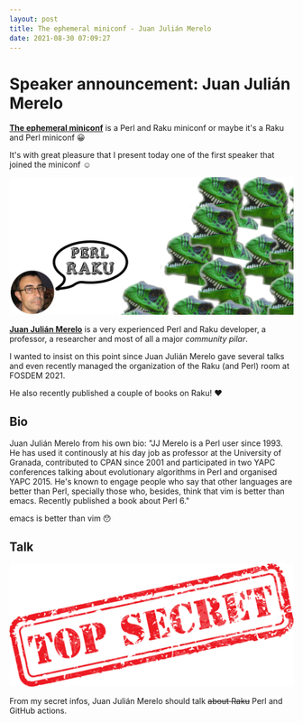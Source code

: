 ```yaml
---
layout: post
title: The ephemeral miniconf - Juan Julián Merelo
date: 2021-08-30 07:09:27
---
```

# Speaker announcement: Juan Julián Merelo
[**The ephemeral miniconf**](https://thibaultduponchelle.github.io/the-ephemeral-miniconf/) is a Perl and Raku miniconf or maybe it's a Raku and Perl miniconf :grinning:

It's with great pleasure that I present today one of the first speaker that joined the miniconf :relaxed:

![Speaker annoucement - Juan Julián Merelo](/assets/images/0r1ybf7ww0yhgcsq07t6.png)

[**Juan Julián Merelo**](https://github.com/JJ) is a very experienced Perl and Raku developer, a professor, a researcher and most of all a major *community pilar*.

I wanted to insist on this point since Juan Julián Merelo gave several talks and even recently managed the organization of the Raku (and Perl) room at FOSDEM 2021. 

He also recently published a couple of books on Raku! :heart:

## Bio
Juan Julián Merelo from his own bio: 
"JJ Merelo is a Perl user since 1993. He has used it continously at his day job as professor at the University of Granada, contributed to CPAN since 2001 and participated in two YAPC conferences talking about evolutionary algorithms in Perl and organised YAPC 2015. He's known to engage people who say that other languages are better than Perl, specially those who, besides, think that vim is better than emacs. Recently published a book about Perl 6."

emacs is better than vim :hushed: 

## Talk
![Top Secret](/assets/images/4ospmwjic1q4chlznxv2.jpg)

From my secret infos, Juan Julián Merelo should talk ~~about Raku~~ Perl and GitHub actions.


